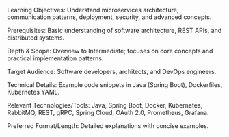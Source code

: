 Learning Objectives: Understand microservices architecture, communication patterns, deployment, security, and advanced concepts.

Prerequisites: Basic understanding of software architecture, REST APIs, and distributed systems.

Depth & Scope: Overview to Intermediate; focuses on core concepts and practical implementation patterns.

Target Audience: Software developers, architects, and DevOps engineers.

Technical Details: Example code snippets in Java (Spring Boot), Dockerfiles, Kubernetes YAML.

Relevant Technologies/Tools: Java, Spring Boot, Docker, Kubernetes, RabbitMQ, REST, gRPC, Spring Cloud, OAuth 2.0, Prometheus, Grafana.

Preferred Format/Length: Detailed explanations with concise examples.
